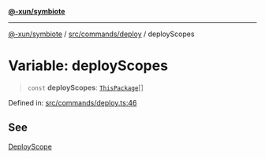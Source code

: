 [**@-xun/symbiote**](../../../../README.md)

***

[@-xun/symbiote](../../../../README.md) / [src/commands/deploy](../README.md) / deployScopes

# Variable: deployScopes

> `const` **deployScopes**: [`ThisPackage`](../../../configure/enumerations/ThisPackageGlobalScope.md#thispackage)[]

Defined in: [src/commands/deploy.ts:46](https://github.com/Xunnamius/symbiote/blob/2816aa5c7580c21865c6837f71b54d0f60e224da/src/commands/deploy.ts#L46)

## See

[DeployScope](../../../configure/enumerations/ThisPackageGlobalScope.md)
